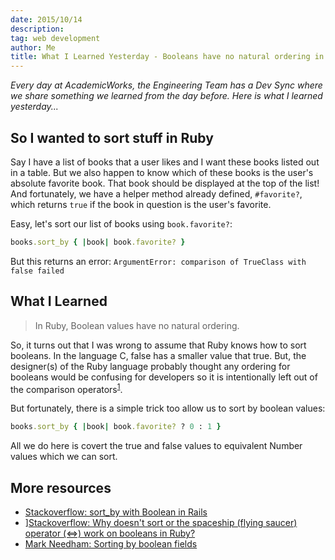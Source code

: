 ```yaml
---
date: 2015/10/14
description:
tag: web development
author: Me
title: What I Learned Yesterday - Booleans have no natural ordering in Ruby
---
```


_Every day at AcademicWorks, the Engineering Team has a Dev Sync where we share something we learned from the day before. Here is what I learned yesterday..._

## So I wanted to sort stuff in Ruby

Say I have a list of books that a user likes and I want these books listed out in a table. But we also happen to know which of these books is the user's absolute favorite book. That book should be displayed at the top of the list! And fortunately, we have a helper method already defined, `#favorite?`, which returns `true` if the book in question is the user's favorite.

Easy, let's sort our list of books using `book.favorite?`:

```ruby
books.sort_by { |book| book.favorite? }
```

But this returns an error: `ArgumentError: comparison of TrueClass with false failed`

## What I Learned

> In Ruby, Boolean values have no natural ordering.

So, it turns out that I was wrong to assume that Ruby knows how to sort booleans. In the language C, false has a smaller value that true. But, the designer(s) of the Ruby language probably thought any ordering for booleans would be confusing for developers so it is intentionally left out of the comparison operators<sup><a href="http://stackoverflow.com/questions/14816131/why-doesnt-sort-or-the-spaceship-flying-saucer-operator-work-on-boolean">1</a></sup>.

But fortunately, there is a simple trick too allow us to sort by boolean values:

```ruby
books.sort_by { |book| book.favorite? ? 0 : 1 }
```

All we do here is covert the true and false values to equivalent Number values which we can sort.

## More resources

- [Stackoverflow: sort_by with Boolean in Rails](http://stackoverflow.com/questions/8737111/sort-by-with-boolean-in-rails)
- <a name="link1">][Stackoverflow: Why doesn't sort or the spaceship (flying saucer) operator (<=>) work on booleans in Ruby?](http://stackoverflow.com/questions/14816131/why-doesnt-sort-or-the-spaceship-flying-saucer-operator-work-on-boolean)</a>
- [Mark Needham: Sorting by boolean fields](http://www.markhneedham.com/blog/2011/01/08/ruby-sorting-by-boolean-fields/)
